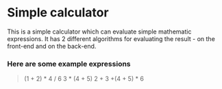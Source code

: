 # Simple calculator

This is a simple calculator which can evaluate simple mathematic expressions. It has 2 different algorithms for evaluating the result - on the front-end and on the back-end.

### Here are some example expressions
> (1 + 2) * 4 / 6 
> 3 * (4 + 5)
> 2 + 3 +(4 + 5) * 6
